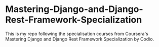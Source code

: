 # Mastering-Django-and-Django-Rest-Framework-Specialization
This is my repo following the specialisation courses from Coursera's Mastering Django and Django Rest Framework Specialization by Codio.

